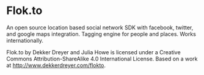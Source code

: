 Flok.to
=======

An open source location based social network SDK with facebook, twitter, and google maps integration. 
Tagging engine for people and places. Works internationally.

Flok.to by Dekker Dreyer and Julia Howe is licensed under a Creative Commons Attribution-ShareAlike 4.0 International License. Based on a work at http://www.dekkerdreyer.com/flokto.
